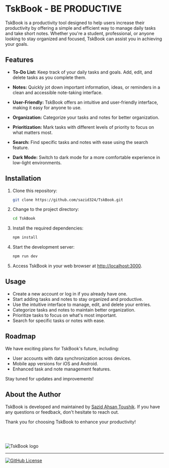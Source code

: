 # TskBook - BE PRODUCTIVE

TskBook is a productivity tool designed to help users increase their productivity by offering a simple and efficient way to manage daily tasks and take short notes. Whether you're a student, professional, or anyone looking to stay organized and focused, TskBook can assist you in achieving your goals.

## Features

- **To-Do List:** Keep track of your daily tasks and goals. Add, edit, and delete tasks as you complete them.

- **Notes:** Quickly jot down important information, ideas, or reminders in a clean and accessible note-taking interface.

- **User-Friendly:** TskBook offers an intuitive and user-friendly interface, making it easy for anyone to use.

- **Organization:** Categorize your tasks and notes for better organization.

- **Prioritization:** Mark tasks with different levels of priority to focus on what matters most.

- **Search:** Find specific tasks and notes with ease using the search feature.

- **Dark Mode:** Switch to dark mode for a more comfortable experience in low-light environments.

## Installation

1. Clone this repository:

   ```bash
   git clone https://github.com/sazid324/TskBook.git
   ```

2. Change to the project directory:

   ```bash
   cd TskBook
   ```

3. Install the required dependencies:

   ```bash
   npm install
   ```

4. Start the development server:

   ```bash
   npm run dev
   ```

5. Access TskBook in your web browser at [http://localhost:3000](http://localhost:3000).

## Usage

- Create a new account or log in if you already have one.
- Start adding tasks and notes to stay organized and productive.
- Use the intuitive interface to manage, edit, and delete your entries.
- Categorize tasks and notes to maintain better organization.
- Prioritize tasks to focus on what's most important.
- Search for specific tasks or notes with ease.

## Roadmap

We have exciting plans for TskBook's future, including:

- User accounts with data synchronization across devices.
- Mobile app versions for iOS and Android.
- Enhanced task and note management features.

Stay tuned for updates and improvements!

## About the Author

TskBook is developed and maintained by [Sazid Ahsan Toushik](https://github.com/sazid324). If you have any questions or feedback, don't hesitate to reach out.

Thank you for choosing TskBook to enhance your productivity!

<pre>


</pre>

![TskBook logo](../tskbook/public/assets/Images/Brandings/TskBook_Light_Theme_logo.svg)

---

[![GitHub License](https://img.shields.io/github/license/sazid324/TskBook)](https://github.com/sazid324/TskBook/blob/main/LICENSE)
